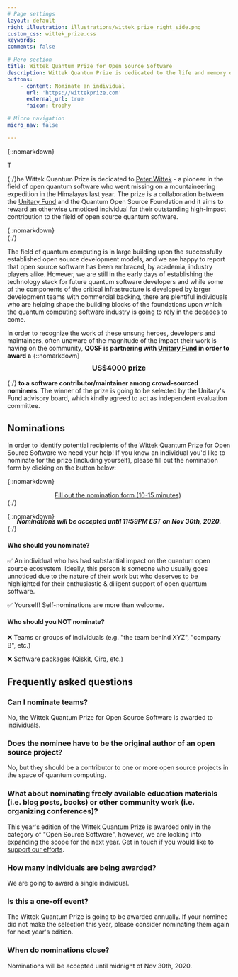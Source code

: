 ```yaml
---
# Page settings
layout: default
right_illustration: illustrations/wittek_prize_right_side.png
custom_css: wittek_prize.css
keywords:
comments: false

# Hero section
title: Wittek Quantum Prize for Open Source Software
description: Wittek Quantum Prize is dedicated to the life and memory of Peter Wittek. Read more about the story behind the prize [in our blog post](http://todo).
buttons:
    - content: Nominate an individual
      url: 'https://wittekprize.com'
      external_url: true
      faicon: trophy

# Micro navigation
micro_nav: false

---
```


{::nomarkdown}<p><span class="firstcharacter">T</span></p>{:/}he Wittek Quantum Prize is dedicated to [Peter Wittek](https://peterwittek.com/) - a pioneer in the field of open quantum software who went missing on a mountaineering expedition in the Himalayas last year. The prize is a collaboration between the [Unitary Fund](https://unitary.fund) and the Quantum Open Source Foundation and it aims to reward an otherwise unnoticed individual for their outstanding high-impact contribution to the field of open source quantum software.  

{::nomarkdown}</br>{:/}

The field of quantum computing is in large building upon the successfully established open source development models, and we are happy to report that open source software has been embraced, by academia, industry players alike. However, we are still in the early days of establishing the technology stack for future quantum software developers and while some of the components of the critical infrastructure is developed by larger development teams with commercial backing, there are plentiful individuals who are helping shape the building blocks of the foundations upon which the quantum computing software industry is going to rely in the decades to come.

In order to recognize the work of these unsung heroes, developers and maintainers, often unaware of the magnitude of the impact their work is having on the community, **QOSF is partnering with [Unitary Fund](https://unitary.fund) in order to award a**
{::nomarkdown}<h3 align='center' style="margin-top: -5px"><b>US$4000 prize</b></h3>{:/}
**to a software contributor/maintainer among crowd-sourced nominees**. The winner of the prize is going to be selected by the Unitary's Fund advisory board, which kindly agreed to act as independent evaluation committee.


## Nominations

In order to identify potential recipients of the Wittek Quantum Prize for Open Source Software we need your help! If you know an individual you'd like to nominate for the prize (including yourself), please fill out the nomination form by clicking on the button below:

{::nomarkdown}<center><a href="https://wittekprize.com" class="btn btn--dark btn--rounded btn--w-icon" style="position: relative;" target="_blank" rel="noopener noreferrer">Fill out the nomination form (10-15 minutes)<i style="padding-left:5px;" class="fas fa-trophy"></i></a></center>{:/} 

{::nomarkdown}<center style="margin-top: -20px;"><b><i>Nominations will be accepted until 11:59PM EST on Nov 30th, 2020.</b></i></center>{:/}

#### Who should you nominate?

✅ An individual who has had substantial impact on the quantum open source ecosystem. Ideally, this person is someone who usually goes unnoticed due to the nature of their work but who deserves to be highlighted for their enthusiastic & diligent support of open quantum software.

✅ Yourself! Self-nominations are more than welcome.

#### Who should you NOT nominate?

❌ Teams or groups of individuals (e.g. "the team behind XYZ", "company B", etc.)

❌ Software packages (Qiskit, Cirq, etc.)


## Frequently asked questions

### Can I nominate teams?
No, the Wittek Quantum Prize for Open Source Software is awarded to individuals.

### Does the nominee have to be the original author of an open source project?
No, but they should be a contributor to one or more open source projects in the space of quantum computing.

### What about nominating freely available education materials (i.e. blog posts, books) or other community work (i.e. organizing conferences)?
This year's edition of the Wittek Quantum Prize is awarded only in the category of "Open Source Software", however, we are looking into expanding the scope for the next year. Get in touch if you would like to [support our efforts](mailto:funding@qosf.org).

### How many individuals are being awarded?
We are going to award a single individual.

### Is this a one-off event?
The Wittek Quantum Prize is going to be awarded annually. If your nominee did not make the selection this year, please consider nominating them again for next year's edition.

### When do nominations close?
Nominations will be accepted until midnight of Nov 30th, 2020.
